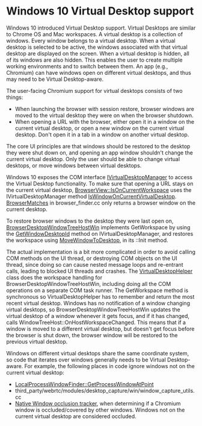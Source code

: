 #  Windows 10 Virtual Desktop support

Windows 10 introduced Virtual Desktop support. Virtual Desktops are similar to
Chrome OS and Mac workspaces. A virtual desktop is a collection of windows.
Every window belongs to a virtual desktop.  When a virtual desktop is selected
to be active, the windows associated with that virtual desktop are displayed on
the screen. When a virtual desktop is hidden, all of its windows are also
hidden. This enables the user to create multiple working environments and to
switch between them. An app (e.g., Chromium) can have windows open on
different virtual desktops, and thus may need to be Virtual Desktop-aware.

The user-facing Chromium support for virtual desktops consists of two things:

  * When launching the browser with session restore, browser windows are moved
  to the virtual desktop they were on when the browser shutdown.
  * When opening a URL with the browser, either open it in a window on the
  current virtual desktop, or open a new window on the current virtual desktop.
  Don't open it in a tab in a window on another virtual desktop.

The core UI principles are that windows should be restored to the desktop they
were shut down on, and opening an app window shouldn't change the current
virtual desktop. Only the user should be able to change virtual desktops, or
move windows between virtual desktops.

Windows 10 exposes the COM interface
[IVirtualDesktopManager](https://docs.microsoft.com/en-us/windows/win32/api/shobjidl_core/nn-shobjidl_core-ivirtualdesktopmanager)
to access the Virtual Desktop functionality. To make sure that opening a URL
stays on the current virtual desktop,
[BrowserView::IsOnCurrentWorkspace](https://source.chromium.org/chromium/chromium/src/+/master:chrome/browser/ui/views/frame/browser_view.cc?q=%20BrowserView::IsOnCurrentWorkspace)
uses the IVirtualDesktopManager method
[IsWindowOnCurrentVirtualDesktop](https://docs.microsoft.com/en-us/windows/win32/api/shobjidl_core/nf-shobjidl_core-ivirtualdesktopmanager-iswindowoncurrentvirtualdesktop).
[BrowserMatches](https://source.chromium.org/chromium/chromium/src/+/master:chrome/browser/ui/browser_finder.cc?q=BrowserMatches)
in browser_finder.cc only returns a browser window on the current desktop.

To restore browser windows to the desktop they were last open on,
[BrowserDesktopWindowTreeHostWin](https://source.chromium.org/chromium/chromium/src/+/master:chrome/browser/ui/views/frame/browser_desktop_window_tree_host_win.cc)
implements GetWorkspace by using the
[GetWindowDesktopId](https://docs.microsoft.com/en-us/windows/win32/api/shobjidl_core/nf-shobjidl_core-ivirtualdesktopmanager-getwindowdesktopid) method on
IVirtualDesktopManager, and restores the workspace using
[MoveWindowToDesktop](https://docs.microsoft.com/en-us/windows/win32/api/shobjidl_core/nf-shobjidl_core-ivirtualdesktopmanager-movewindowtodesktop),
in its ::Init method.

The actual implementation is a bit more complicated in order to avoid
calling COM methods on the UI thread, or destroying COM objects on the UI
thread, since doing so can cause nested message loops and re-entrant calls,
leading to blocked UI threads and crashes. The
[VirtualDesktopHelper](https://source.chromium.org/chromium/chromium/src/+/master:chrome/browser/ui/views/frame/browser_desktop_window_tree_host_win.cc?q=VirtualDesktopHelper&sq=&ss=chromium%2Fchromium%2Fsrc)
class does the workspace handling for BrowserDesktopWindowTreeHostWin, including
doing all the COM operations on a separate COM task runner. The GetWorkspace
method is synchronous so VirtualDesktopHelper has to remember and return the
most recent virtual desktop. Windows has no notification of a window changing
virtual desktops, so BrowserDesktopWindowTreeHostWin updates the virtual desktop
of a window whenever it gets focus, and if it has changed, calls
WindowTreeHost::OnHostWorkspaceChanged. This means that if a window is moved
to a different virtual desktop, but doesn't get focus before the browser is shut
down, the browser window will be restored to the previous virtual desktop.

Windows on different virtual desktops share the same coordinate system, so code
that iterates over windows generally needs to be Virtual Desktop-aware.
For example, the following places in code ignore windows not on the current
virtual desktop:

 * [LocalProcessWindowFinder::GetProcessWindowAtPoint](https://source.chromium.org/chromium/chromium/src/+/master:ui/display/win/local_process_window_finder_win.cc?q=LocalProcessWindowFinder::ShouldStopIterating&ss=chromium%2Fchromium%2Fsrc)
 * third_party/webrtc/modules/desktop_capture/win/window_capture_utils.cc
 * [Native Window occlusion tracker](https://source.chromium.org/chromium/chromium/src/+/master:ui/aura/native_window_occlusion_tracker_win.cc?q=WindowCanOccludeOtherWindowsOnCurrentVirtualDesktop&ss=chromium%2Fchromium%2Fsrc),
 when determining if a Chromium window is occluded/covered by other windows.
 Windows not on the current virtual desktop are considered occluded.


